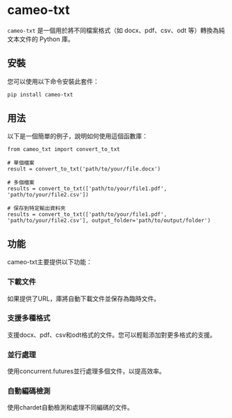 # cameo-txt

`cameo-txt` 是一個用於將不同檔案格式（如 docx、pdf、csv、odt 等）轉換為純文本文件的 Python 庫。

## 安裝

您可以使用以下命令安裝此套件：

```bash
pip install cameo-txt
```
## 用法
以下是一個簡單的例子，說明如何使用這個函數庫：

```
from cameo_txt import convert_to_txt

# 單個檔案
result = convert_to_txt('path/to/your/file.docx')

# 多個檔案
results = convert_to_txt(['path/to/your/file1.pdf', 'path/to/your/file2.csv'])

# 保存到特定輸出資料夾
results = convert_to_txt(['path/to/your/file1.pdf', 'path/to/your/file2.csv'], output_folder='path/to/output/folder')
```
## 功能
cameo-txt主要提供以下功能：
### 下載文件
如果提供了URL，庫將自動下載文件並保存為臨時文件。
### 支援多種格式
支援docx、pdf、csv和odt格式的文件。您可以輕鬆添加對更多格式的支援。
### 並行處理
使用concurrent.futures並行處理多個文件，以提高效率。
### 自動編碼檢測
使用chardet自動檢測和處理不同編碼的文件。